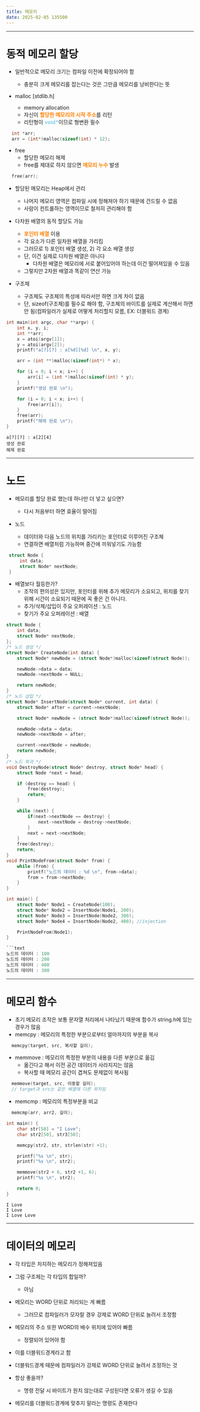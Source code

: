 ```yaml
---
title: 메모리
date: 2025-02-05 135500
---
```


---
# 동적 메모리 할당
* 일반적으로 메모리 크기는 컴파일 이전에 확정되어야 함
  * 충분히 크게 메모리를 잡는다는 것은 그만큼 메모리를 낭비한다는 뜻

* malloc [stdlib.h]
  * memory allocation
  * 자신이 <font color ='ff8000'><b>할당한 메모리의 시작 주소</b></font>를 리턴
  * 리턴형이 <font color = 'skyblue'><b>void\*</b></font>이므로 형변환 필수

```c
  int *arr;
  arr = (int*)malloc(sizeof(int) * 12);
```

* free
  * 할당한 메모리 해제
  * free를 제대로 하지 않으면 <font color = 'ff8000'><b>메모리 누수</b></font> 발생

```c
  free(arr);
```

* 할당된 메모리는 Heap에서 관리
  * 나머지 메모리 영역은 컴파일 시에 정해져야 하기 때문에 건드릴 수 없음
  * 사람이 컨트롤하는 영역이므로 철저히 관리해야 함

* 다차원 배열의 동적 할당도 가능
  * <font color = 'ff8000'><b>포인터 배열</b></font> 이용
  * 각 요소가 다른 일차원 배열을 가리킴
  * 그러므로 1) 포인터 배열 생성, 2) 각 요소 배열 생성
  * 단, 이건 실제로 다차원 배열은 아니다
    * 다차원 배열은 메모리에 서로 붙어있어야 하는데 이건 떨어져있을 수 있음
  * 그렇지만 2차원 배열과 똑같이 연산 가능

* 구조체
  * 구조체도 구조체의 특성에 따라서만 하면 크게 차이 없음
  * 단, sizeof(구조체)를 필수로 해야 함, 구조체의 바이트를 실제로 계산해서 하면 안 됨(컴파일러가 실제로 어떻게 처리할지 모름, EX: 더블워드 경계)

```c
int main(int argc, char **argv) {
    int x, y, i;
    int **arr;
    x = atoi(argv[1]);
    y = atoi(argv[2]);
    printf("a[?][?] : a[%d][%d] \n", x, y);

    arr = (int **)malloc(sizeof(int*) * x);

    for (i = 0; i < x; i++) {
        arr[i] = (int *)malloc(sizeof(int) * y);
    }
    printf("생성 완료 \n");

    for (i = 0; i < x; i++) {
        free(arr[i]);
    }
    free(arr);
    printf("해제 완료 \n");
}
```
```text
a[?][?] : a[2][4] 
생성 완료 
해제 완료 
```


---
# 노드

* 메모리를 할당 완료 했는데 하나만 더 넣고 싶으면?
  * 다시 처음부터 하면 효율이 떨어짐

* 노드
  * 데이터와 다음 노드의 위치를 가리키는 포인터로 이루어진 구조체
  * 연결하면 배열처럼 가능하며 중간에 끼워넣기도 가능함

```c
 struct Node {
     int data;
     struct Node* nextNode;
 }
```
* 배열보다 월등한가?
  * 조작의 편의성은 있지만, 포인터를 위해 추가 메모리가 소요되고, 위치를 찾기 위해 시간이 소요되기 때문에 꼭 좋은 건 아니다.
  * 추가/삭제/삽입이 주요 오퍼레이션 : 노드
  * 찾기가 주요 오퍼레이션 : 배열

```c
struct Node {
    int data;
    struct Node* nextNode;
};
/* 노드 생성 */
struct Node* CreateNode(int data) {
    struct Node* newNode = (struct Node*)malloc(sizeof(struct Node));

    newNode->data = data;
    newNode->nextNode = NULL;

    return newNode;
}
/* 노드 삽입 */
struct Node* InsertNode(struct Node* current, int data) {
    struct Node* after = current->nextNode;

    struct Node* newNode = (struct Node*)malloc(sizeof(struct Node));

    newNode->data = data;
    newNode->nextNode = after;

    current->nextNode = newNode;
    return newNode;
}
/* 노드 파괴 */
void DestroyNode(struct Node* destroy, struct Node* head) {
    struct Node *next = head;

    if (destroy == head) {
        free(destroy);
        return;
    }

    while (next) {
        if(next->nextNode == destroy) {
            next->nextNode = destroy->nextNode;
        }
        next = next->nextNode;
    }
    free(destroy);
    return;
}
void PrintNodeFrom(struct Node* from) {
    while (from) {
        printf("노드의 데이터 : %d \n", from->data);
        from = from->nextNode;
    }
}

int main() {
    struct Node* Node1 = CreateNode(100);
    struct Node* Node2 = InsertNode(Node1, 200);
    struct Node* Node3 = InsertNode(Node2, 300);
    struct Node* Node4 = InsertNode(Node2, 400); //injection

    PrintNodeFrom(Node1);
}

```text
노드의 데이터 : 100 
노드의 데이터 : 200 
노드의 데이터 : 400 
노드의 데이터 : 300 
```

---
# 메모리 함수

* 초기 메모리 조작은 보통 문자열 처리에서 나타났기 때문에 함수가 string.h에 있는 경우가 많음
* memcpy : 메모리의 특정한 부분으로부터 얼마까지의 부분을 복사

```c
  memcpy(target, src, 복사할 길이);
```
* memmove : 메모리의 특정한 부분의 내용을 다른 부분으로 옮김
  * 옮긴다고 해서 이전 공간 데이터가 사라지지는 않음
  * 복사할 때 메모리 공간이 겹쳐도 문제없이 복사됨

```c
  memmove(target, src, 이동할 길이);
  // target과 src는 같은 배열에 다른 위치임
```

* memcmp : 메모리의 특정부분을 비교

```c
  memcmp(arr, arr2, 길이);
```

```c
int main() {
    char str[50] = "I Love";
    char str2[50], str3[50];

    memcpy(str2, str, strlen(str) +1);

    printf("%s \n", str);
    printf("%s \n", str2);

    memmove(str2 + 6, str2 +1, 6);
    printf("%s \n", str2);

    return 0;
}
```
```text
I Love 
I Love 
I Love Love 
```

---
# 데이터의 메모리

* 각 타입은 차지하는 메모리가 정해져있음
* 그럼 구조체는 각 타입의 합일까?
  * 아님

* 메모리는 WORD 단위로 처리되는 게 빠름
  * 그러므로 컴파일러가 모자랄 경우 강제로 WORD 단위로 늘려서 조정함

* 메모리의 주소 또한 WORD의 배수 위치에 있어야 빠름
  * 정렬되어 있어야 함

* 이를 더블워드경계라고 함
* 더블워드경계 때문에 컴파일러가 강제로 WORD 단위로 늘려서 조정하는 것

* 항상 좋을까?
  * 명령 전달 시 바이트가 원치 않는대로 구성된다면 오류가 생길 수 있음

* 메모리를 더블워드경계에 맞추지 말라는 명령도 존재한다
